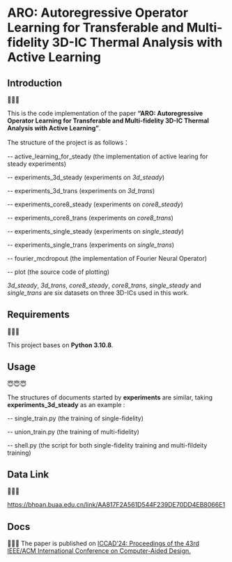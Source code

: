 # ARO: Autoregressive Operator Learning for Transferable and Multi-fidelity 3D-IC Thermal Analysis with Active Learning

## Introduction

🤔🤔🤔

This is the code implementation of the paper **“ARO: Autoregressive Operator Learning for Transferable and Multi-fidelity 3D-IC Thermal Analysis with Active Learning”**.

The structure of the project is as follows：

-- active_learning_for_steady (the implementation of active learing for steady experiments)

-- experiments_3d_steady (experiments on *3d_steady*)

-- experiments_3d_trans (experiments on *3d_trans*)

-- experiments_core8_steady (experiments on *core8_steady*)

-- experiments_core8_trans (experiments on *core8_trans*)

-- experiments_single_steady (experiments on *single_steady*)

-- experiments_single_trans (experiments on *single_trans*)

-- fourier_mcdropout (the implementation of Fourier Neural Operator)

-- plot (the source code of plotting)

*3d_steady*, *3d_trans*, *core8_steady*, *core8_trans*, *single_steady* and *single_trans* are six datasets on three 3D-ICs used in this work.


## Requirements

🥸🥸🥸

This project bases on **Python 3.10.8**.

## Usage

😇😇😇

The structures of documents started by **experiments** are similar, taking **experiments_3d_steady**  as an example :

-- single_train.py (the training of single-fidelity)

-- union_train.py (the training of multi-fidelity)

-- shell.py (the script for both single-fidelity training and multi-fildeity training)

## Data Link

💎💎💎

https://bhpan.buaa.edu.cn/link/AA817F2A561D544F239DE70DD4EB8066E1

## Docs
🥳🥳🥳
The paper is published on [ICCAD’24: Proceedings of the 43rd IEEE/ACM International Conference on Computer-Aided Design.](https://dl.acm.org/doi/pdf/10.1145/3676536.3676713)
